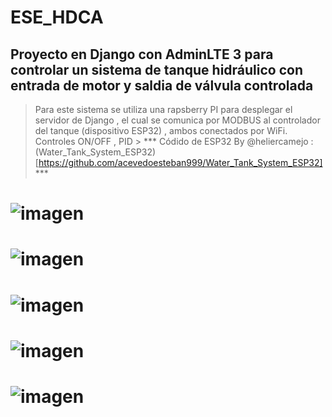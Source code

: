 # ESE_HDCA 
## Proyecto en Django con AdminLTE 3 para controlar un sistema de tanque hidráulico con entrada de motor y saldia de válvula controlada

> Para este sistema se utiliza una rapsberry PI para desplegar el servidor de Django , el cual se comunica por MODBUS al controlador del tanque (dispositivo ESP32) , ambos conectados por WiFi.
> Controles ON/OFF , PID >
>*** Códido de ESP32 By @heliercamejo : (Water_Tank_System_ESP32)[https://github.com/acevedoesteban999/Water_Tank_System_ESP32]***

# ![imagen](https://github.com/user-attachments/assets/0d97efb8-3f4c-49f1-aa95-ec92e5e50790)
# ![imagen](https://github.com/user-attachments/assets/296f0094-878b-426b-b065-36f508d03f4b)
# ![imagen](https://github.com/user-attachments/assets/04d0fa3f-6ffd-4583-9353-14ec905d79d4)
# ![imagen](https://github.com/user-attachments/assets/b9bf6987-574e-4291-8f07-4000cfc4bcad)
# ![imagen](https://github.com/user-attachments/assets/0a1d293a-10c1-45ae-a2c4-bd7bb5f13c7b)
